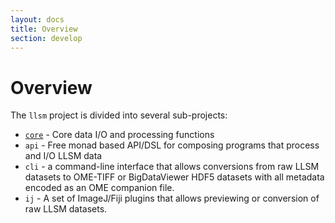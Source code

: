 ```yaml
---
layout: docs
title: Overview
section: develop
---
```


# Overview

The `llsm` project is divided into several sub-projects:

- [`core`](core.html) - Core data I/O and processing functions
- `api` - Free monad based API/DSL for composing programs that process and I/O
    LLSM data
- `cli` - a command-line interface that allows conversions from raw LLSM datasets
    to OME-TIFF or BigDataViewer HDF5 datasets with all metadata encoded as an
    OME companion file.
- `ij` - A set of ImageJ/Fiji plugins that allows previewing or conversion of raw
    LLSM datasets.

